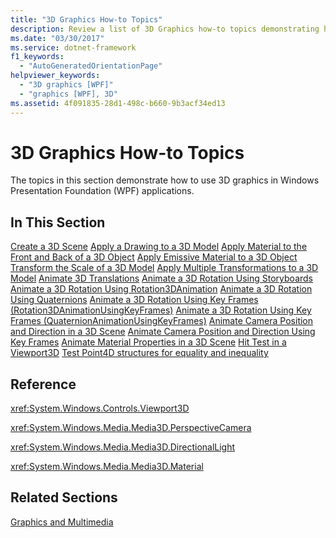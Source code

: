 ```yaml
---
title: "3D Graphics How-to Topics"
description: Review a list of 3D Graphics how-to topics demonstrating how to use 3D graphics in Windows Presentation Foundation (WPF) applications.
ms.date: "03/30/2017"
ms.service: dotnet-framework
f1_keywords:
  - "AutoGeneratedOrientationPage"
helpviewer_keywords:
  - "3D graphics [WPF]"
  - "graphics [WPF], 3D"
ms.assetid: 4f091835-28d1-498c-b660-9b3acf34ed13
---
```

# 3D Graphics How-to Topics

The topics in this section demonstrate how to use 3D graphics in Windows Presentation Foundation (WPF) applications.

## In This Section

[Create a 3D Scene](how-to-create-a-3-d-scene.md)
[Apply a Drawing to a 3D Model](how-to-apply-a-drawing-to-a-3-d-model.md)
[Apply Material to the Front and Back of a 3D Object](how-to-apply-material-to-the-front-and-back-of-a-3-d-object.md)
[Apply Emissive Material to a 3D Object](how-to-apply-emissive-material-to-a-3-d-object.md)
[Transform the Scale of a 3D Model](how-to-transform-the-scale-of-a-3-d-model.md)
[Apply Multiple Transformations to a 3D Model](how-to-apply-multiple-transformations-to-a-3-d-model.md)
[Animate 3D Translations](how-to-animate-3-d-translations.md)
[Animate a 3D Rotation Using Storyboards](how-to-animate-a-3-d-rotation-using-storyboards.md)
[Animate a 3D Rotation Using Rotation3DAnimation](how-to-animate-a-3-d-rotation-using-rotation3danimation.md)
[Animate a 3D Rotation Using Quaternions](how-to-animate-a-3-d-rotation-using-quaternions.md)
[Animate a 3D Rotation Using Key Frames (Rotation3DAnimationUsingKeyFrames)](how-to-animate-a-3-d-rotation-using-key-frames.md)
[Animate a 3D Rotation Using Key Frames (QuaternionAnimationUsingKeyFrames)](animate-a-3-d-rotation-quaternionanimationusingkeyframes.md)
[Animate Camera Position and Direction in a 3D Scene](how-to-animate-camera-position-and-direction-in-a-3d-scene.md)
[Animate Camera Position and Direction Using Key Frames](how-to-animate-camera-position-and-direction-using-key-frames.md)
[Animate Material Properties in a 3D Scene](how-to-animate-material-properties-in-a-3-d-scene.md)
[Hit Test in a Viewport3D](how-to-hit-test-in-a-viewport3d.md)
[Test Point4D structures for equality and inequality](how-to-test-point4d-structures-for-equality-and-inequality.md)

## Reference

<xref:System.Windows.Controls.Viewport3D>

<xref:System.Windows.Media.Media3D.PerspectiveCamera>

<xref:System.Windows.Media.Media3D.DirectionalLight>

<xref:System.Windows.Media.Media3D.Material>

## Related Sections

[Graphics and Multimedia](index.md)
